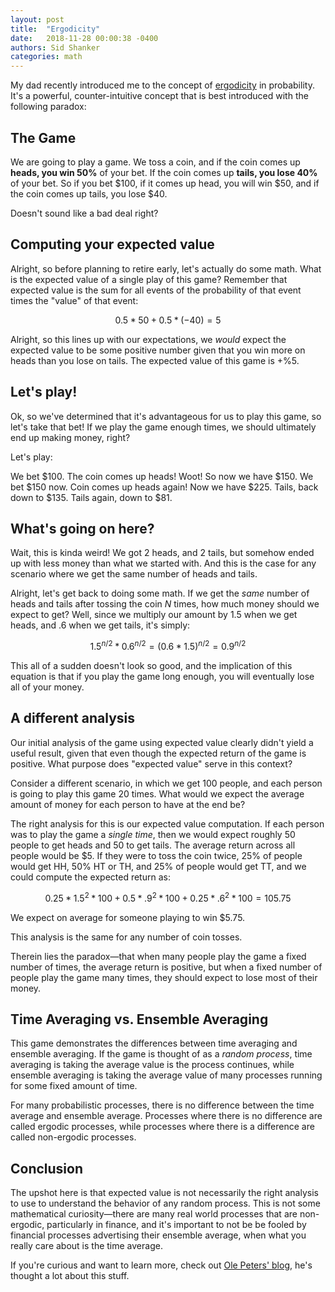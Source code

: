 ```yaml
---
layout: post
title:  "Ergodicity"
date:   2018-11-28 00:00:38 -0400
authors: Sid Shanker
categories: math
---
```


<script type="text/javascript" async
  src="https://cdnjs.cloudflare.com/ajax/libs/mathjax/2.7.4/MathJax.js?config=TeX-MML-AM_CHTML">
</script>

My dad recently introduced me to the concept of [ergodicity](https://en.wikipedia.org/wiki/Ergodicity) in probability. It's a powerful, counter-intuitive concept that is best introduced with the following paradox:


## The Game

We are going to play a game. We toss a coin, and if the coin comes up **heads, you win 50%** of your bet. If the coin comes up **tails, you lose 40%** of your bet. So if you bet $100, if it comes up head, you will win $50, and if the coin comes up tails, you lose $40.

Doesn't sound like a bad deal right?

## Computing your expected value

Alright, so before planning to retire early, let's actually do some math. What is the expected value of a single play of this game? Remember that expected value is the sum for all events of the probability of that event times the "value" of that event:

$$0.5 * 50 + 0.5 * (-40)= 5$$

Alright, so this lines up with our expectations, we *would* expect the expected value to be some positive number given that you win more on heads than you lose on tails. The expected value of this game is +%5.

## Let's play!

Ok, so we've determined that it's advantageous for us to play this game, so let's take that bet! If we play the game enough times, we should ultimately end up making money, right?

Let's play:

We bet $100. The coin comes up heads! Woot! So now we have $150. We bet $150 now. Coin comes up heads again! Now we have $225.  Tails, back down to $135. Tails again, down to $81.

## What's going on here?

Wait, this is kinda weird! We got 2 heads, and 2 tails, but somehow ended up with less money than what we started with. And this is the case for any scenario where we get the same number of heads and tails.

Alright, let's get back to doing some math. If we get the *same* number of heads and tails after tossing the coin *N* times, how much money should we expect to get? Well, since we multiply our amount by 1.5 when we get heads, and .6 when we get tails, it's simply:

$$1.5^{n/2} * 0.6^{n/2} = (0.6*1.5)^{n/2} = 0.9^{n/2}$$

This all of a sudden doesn't look so good, and the implication of this equation is that if you play the game long enough, you will eventually lose all of your money.

## A different analysis

Our initial analysis of the game using expected value clearly didn't yield a useful result, given that even though the expected return of the game is positive. What purpose does "expected value" serve in this context?

Consider a different scenario, in which we get 100 people, and each person is going to play this game 20 times. What would we expect the average amount of money for each person to have at the end be?

The right analysis for this is our expected value computation. If each person was to play the game a *single time*, then we would expect roughly 50 people to get heads and 50 to get tails. The average return across all people would be $5. If they were to toss the coin twice, 25% of people would get HH, 50% HT or TH, and 25% of people would get TT, and we could compute the expected return as:

$$0.25 * 1.5^{2} * 100 + 0.5 * .9^{2} * 100 + 0.25 * .6^{2} * 100 = 105.75$$

We expect on average for someone playing to win $5.75.

This analysis is the same for any number of coin tosses.

Therein lies the paradox—that when many people play the game a fixed number of times, the average return is positive, but when a fixed number of people play the game many times, they should expect to lose most of their money.

## Time Averaging vs. Ensemble Averaging

This game demonstrates the differences between time averaging and ensemble averaging. If the game is thought of as a *random process*, time averaging is taking the average value is the process continues, while ensemble averaging is taking the average value of many processes running for some fixed amount of time.

For many probabilistic processes, there is no difference between the time average and ensemble average.  Processes where there is no difference are called ergodic processes, while processes where there is a difference are called non-ergodic processes.

## Conclusion

The upshot here is that expected value is not necessarily the right analysis to use to understand the behavior of any random process. This is not some mathematical curiosity—there are many real world processes that are non-ergodic, particularly in finance, and it's important to not be be fooled by financial processes advertising their ensemble average, when what you really care about is the time average.

If you're curious and want to learn more, check out [Ole Peters' blog](https://ergodicityeconomics.com), he's thought a lot about this stuff.

